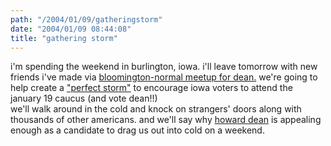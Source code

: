 ```yaml
---
path: "/2004/01/09/gatheringstorm" 
date: "2004/01/09 08:44:08" 
title: "gathering storm" 
---
```

 i'm spending the weekend in burlington, iowa. i'll leave tomorrow with new friends i've made via <a href="http://dean2004.meetup.com/" title="deanmeetup">bloomington-normal meetup for dean.</a> we're going to help create a <a href="http://iowa.deanforamerica.com/storm" title="perfect storm">"perfect storm"</a> to encourage iowa voters to attend the january 19 caucus (and vote dean!!) <br> we'll walk around in the cold and knock on strangers' doors along with thousands of other americans. and we'll say why <a href="http://www.deanforamerica.com">howard dean</a> is appealing enough as a candidate to drag us out into cold on a weekend. 